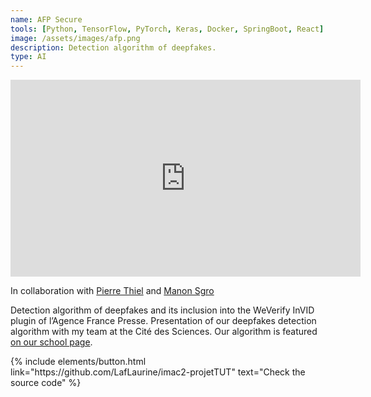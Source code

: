 ```yaml
---
name: AFP Secure
tools: [Python, TensorFlow, PyTorch, Keras, Docker, SpringBoot, React]
image: /assets/images/afp.png
description: Detection algorithm of deepfakes.
type: AI
---
```


<iframe width="560" height="315" src="https://www.youtube.com/embed/ilsW5fp94ng" title="AFP secure" frameborder="0" allow="accelerometer; autoplay; clipboard-write; encrypted-media; gyroscope; picture-in-picture" allowfullscreen></iframe>

<p>In collaboration with <a href="https://github.com/piptouque" target="_blank">Pierre Thiel</a> and <a href="https://github.com/ManonSgro" target="_blank">Manon Sgro</a></p>

Detection algorithm of deepfakes and its inclusion into the WeVerify InVID plugin of l’Agence France Presse. Presentation of our deepfakes detection algorithm with my team at the Cité des Sciences.
Our algorithm is featured <a href="https://www.ingenieur-imac.fr/realisations/afp-secure" target="_blank">on our school page</a>.

<p class="text-center">
{% include elements/button.html link="https://github.com/LafLaurine/imac2-projetTUT" text="Check the source code" %}
</p>

